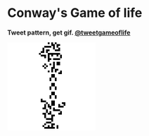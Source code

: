 # Conway's Game of life

**Tweet pattern, get gif. [@tweetgameoflife](https://twitter.com/tweetgameoflife)**  

![example](misc/example.gif)
